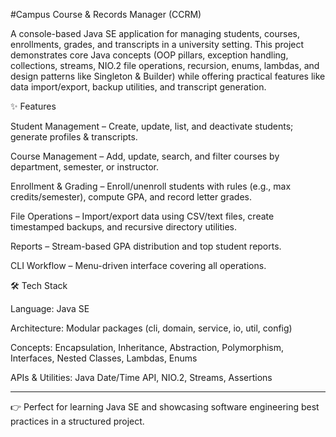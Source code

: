 
#Campus Course & Records Manager (CCRM)

A console-based Java SE application for managing students, courses, enrollments, grades, and transcripts in a university setting.
This project demonstrates core Java concepts (OOP pillars, exception handling, collections, streams, NIO.2 file operations, recursion, enums, lambdas, and design patterns like Singleton & Builder) while offering practical features like data import/export, backup utilities, and transcript generation.

✨ Features

Student Management – Create, update, list, and deactivate students; generate profiles & transcripts.

Course Management – Add, update, search, and filter courses by department, semester, or instructor.

Enrollment & Grading – Enroll/unenroll students with rules (e.g., max credits/semester), compute GPA, and record letter grades.

File Operations – Import/export data using CSV/text files, create timestamped backups, and recursive directory utilities.

Reports – Stream-based GPA distribution and top student reports.

CLI Workflow – Menu-driven interface covering all operations.


🛠 Tech Stack

Language: Java SE

Architecture: Modular packages (cli, domain, service, io, util, config)

Concepts: Encapsulation, Inheritance, Abstraction, Polymorphism, Interfaces, Nested Classes, Lambdas, Enums

APIs & Utilities: Java Date/Time API, NIO.2, Streams, Assertions






---

👉 Perfect for learning Java SE and showcasing software engineering best practices in a structured project.

